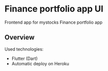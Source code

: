 # Finance portfolio app UI

Frontend app for mystocks Finance portfolio app

## Overview

Used technologies:

- Flutter (Dart)
- Automatic deploy on Heroku

